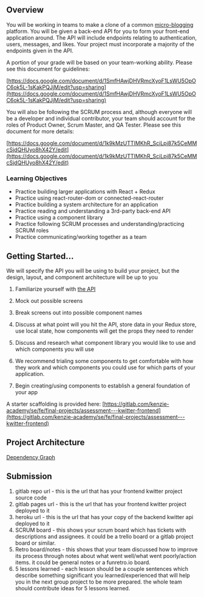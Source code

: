 ## Overview

You will be working in teams to make a clone of a common [micro-blogging](https://en.wikipedia.org/wiki/Microblogging) platform. You will be given a back-end API for you to form your front-end application around. The API will include endpoints relating to authentication, users, messages, and likes. Your project must incorporate a majority of the endpoints given in the API.

A portion of your grade will be based on your team-working ability. Please see this document for guidelines:

[https://docs.google.com/document/d/1SmfHAwjDHVRmcXyoF1LsWU5OpOC6ok5L-1sKakPQJjM/edit?usp=sharing](https://docs.google.com/document/d/1SmfHAwjDHVRmcXyoF1LsWU5OpOC6ok5L-1sKakPQJjM/edit?usp=sharing)

You will also be following the SCRUM process and, although everyone will be a developer and individual contributor, your team should account for the roles of Product Owner, Scrum Master, and QA Tester. Please see this document for more details:

[https://docs.google.com/document/d/1k9kMzUTTIMKhR_SciLpi87k5CeMMcSjdQHUyo8hX42Y/edit](https://docs.google.com/document/d/1k9kMzUTTIMKhR_SciLpi87k5CeMMcSjdQHUyo8hX42Y/edit)

### Learning Objectives

- Practice building larger applications with React + Redux
- Practice using react-router-dom or connected-react-router
- Practice building a system architecture for an application
- Practice reading and understanding a 3rd-party back-end API
- Practice using a component library
- Practice following SCRUM processes and understanding/practicing SCRUM roles
- Practice communicating/working together as a team

## Getting Started...

We will specify the API you will be using to build your project, but the design, layout, and component architecture will be up to you

1. Familiarize yourself with [the API](https://kwitter-api.herokuapp.com/docs/)
2. Mock out possible screens
3. Break screens out into possible component names
4. Discuss at what point will you hit the API, store data in your Redux store, use local state, how components will get the props they need to render
5. Discuss and research what component library you would like to use and which components you will use

6. We recommend trialing some components to get comfortable with how they work and which components you could use for which parts of your application.

7. Begin creating/using components to establish a general foundation of your app

A starter scaffolding is provided here: [https://gitlab.com/kenzie-academy/se/fe/final-projects/assessment---kwitter-frontend](https://gitlab.com/kenzie-academy/se/fe/final-projects/assessment---kwitter-frontend)

## Project Architecture

[Dependency Graph](https://kenzie-academy.gitlab.io/se/fe/final-projects/assessment---kwitter-frontend/dependencygraph.html)

## Submission

1. gitlab repo url - this is the url that has your frontend kwitter project source code
2. gitlab pages url - this is the url that has your frontend kwitter project deployed to it
3. heroku url - this is the url that has your copy of the backend kwitter api deployed to it
4. SCRUM board - this shows your scrum board which has tickets with descriptions and assignees. it could be a trello board or a gitlab project board or similar.
5. Retro board/notes - this shows that your team discussed how to improve its process through notes about what went well/what went poorly/action items. it could be general notes or a funretro.io board.
6. 5 lessons learned - each lesson should be a couple sentences which describe something significant you learned/experienced that will help you in the next group project to be more prepared. the whole team should contribute ideas for 5 lessons learned.
